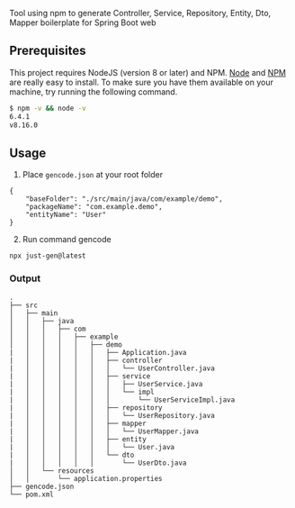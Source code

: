 Tool using npm to generate Controller, Service, Repository, Entity, Dto, Mapper boilerplate for Spring Boot web

## Prerequisites

This project requires NodeJS (version 8 or later) and NPM.
[Node](http://nodejs.org/) and [NPM](https://npmjs.org/) are really easy to install.
To make sure you have them available on your machine,
try running the following command.

```sh
$ npm -v && node -v
6.4.1
v8.16.0
```

## Usage

1. Place `gencode.json` at your root folder
```
{
    "baseFolder": "./src/main/java/com/example/demo",
    "packageName": "com.example.demo",
    "entityName": "User"
}
```
2. Run command gencode
```
npx just-gen@latest
```

### Output
```
.
├── src
│   ├── main
│   │   ├── java
│   │   │   ├── com
│   │   │   │   ├── example
│   │   │   │   │   ├── demo
|   │   │   │   │   │   ├── Application.java
|   │   │   │   │   │   ├── controller
|   │   │   │   │   │   │   └── UserController.java
|   │   │   │   │   │   ├── service
|   │   │   │   │   │   │   ├── UserService.java
|   │   │   │   │   │   │   └── impl
|   │   │   │   │   │   │       └── UserServiceImpl.java
|   │   │   │   │   │   ├── repository
|   │   │   │   │   │   │   └── UserRepository.java
|   │   │   │   │   │   ├── mapper
|   │   │   │   │   │   │   └── UserMapper.java
|   │   │   │   │   │   ├── entity
|   │   │   │   │   │   │   └── User.java
|   │   │   │   │   │   └── dto
|   │   │   │   │   │       └── UserDto.java
│   │   └── resources
│   │       └── application.properties
├── gencode.json
└── pom.xml
```